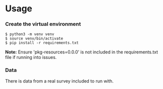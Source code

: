 # Usage

### Create the virtual environment

```
$ python3 -m venv venv
$ source venv/bin/activate
$ pip install -r requirements.txt
```

**Note:** Ensure 'pkg-resources=0.0.0' is not included in the requirements.txt file if running into issues.

### Data

There is data from a real survey included to run with.
